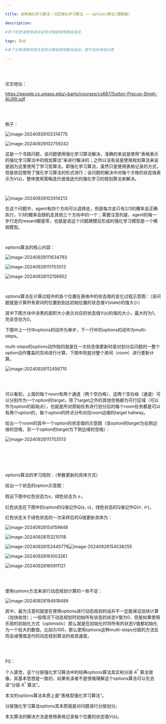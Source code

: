 ```yaml
---

title: 经典强化学习算法：分层强化学习算法 —— options算法(理解篇)

description: 

#多个标签请使用英文逗号分隔或使用数组语法

tags: 杂谈

#多个分类请使用英文逗号分隔或使用数组语法，暂不支持多级分类

---
```



<br/>
<br/>

论文地址：

https://people.cs.umass.edu/~barto/courses/cs687/Sutton-Precup-Singh-AIJ99.pdf

<br/>
<br/>

例子：

![image-20240928102314775](./2024_9_28_1_经典算法：分层强化学习—options算法（理解篇）.assets/image-20240928102314775.png)



![image-20240928102759242](./2024_9_28_1_经典算法：分层强化学习—options算法（理解篇）.assets/image-20240928102759242.png)

这是一个寻路问题，该问题使用强化学习算法解决，准确的来说是使用“表格表示的强化学习算法中的规划算法”来进行解决的；之所以没有说是使用规划算法来说是因为这里使用了学习型算法，即强化学习算法，虽然只是使用表格记录的方式，但是依旧使用了强化学习算法的形式进行；该问题的解决中对每个方格的状态值表示为V(s)，整体使用策略迭代或值迭代的强化学习的规划算法来解决。

<br/>

![image-20240928102914213](./2024_9_28_1_经典算法：分层强化学习—options算法（理解篇）.assets/image-20240928102914213.png)



在这个问题中，agent有四个方向可以选择走，但是每次走只有2/3的概率会正确执行，1/3的概率会随机走其他三个方向中的一个；需要注意的是，agent的每一步行走的reward都是零，也就是说这个问题建模后形成的强化学习模型是一个稀疏模型。

<br/>

options算法的核心内容：

![image-20240928111634793](./2024_9_28_1_经典算法：分层强化学习—options算法（理解篇）.assets/image-20240928111634793.png)

![image-20240928111703513](./2024_9_28_1_经典算法：分层强化学习—options算法（理解篇）.assets/image-20240928111703513.png)

![image-20240928112156952](./2024_9_28_1_经典算法：分层强化学习—options算法（理解篇）.assets/image-20240928112156952.png)

<br/>



options算法在计算过程中的各个位置在表格中的状态值的变化过程示意图：（该问题就是计算所有房间的位置到到达初始位置的状态值V(state)的值大小）

其中下图方块中涂黑的面积大小表示对应的状态值V(s)的值的大小，最大时为1，完全空白为0。

下图中上一行中options的动作为单步，下一行中的options的动作为multi-steps。

multi-steps的options动作指的就是在一次状态值更新时是对划分后问题的一整个option动作覆盖的空间进行计算，下图中则是对整个房间（room）进行更新计算。

![image-20240928112456710](./2024_9_28_1_经典算法：分层强化学习—options算法（理解篇）.assets/image-20240928112456710.png)

<br/>

<br/>



可以看到，上面的每个room有两个通道（两个空白格），这两个空白格（通道）可以分别作为一个option的target，除了target之外的其他空格都为可行区域（可以作为option的起始点），也就是所对原始任务进行划分后的每个room任务都是可以有两个option的，每个option的终点分布对应room边缘的target hallway。

给出一个room的其中一个option的状态值的示意图（该option的target为右侧边缘的空格，另一个option的target为下侧边缘的空格）：

![image-20240928111703513](./2024_9_28_1_经典算法：分层强化学习—options算法（理解篇）.assets/image-20240928111703513.png)

<br/>

<br/>

<br/>

<br/>

options算法的学习规则：（参数更新的具体方式）



给出一个状态的option示意图：

假设下图中红色状态为s，绿色状态为  $s^,$。

红色状态在下图中的option的Q值记作Q(s, o)，绿色状态的Q值记作Q($s^,$, $o^,$)。

红色状态关于绿色状态的一次采样后的Q值更新具体为：

![image-20240928154159848](./2024_9_28_1_经典算法：分层强化学习—options算法（理解篇）.assets/image-20240928154159848.png)



![image-20240928153210118](./2024_9_28_1_经典算法：分层强化学习—options算法（理解篇）.assets/image-20240928153210118.png)



![image-20240928152445779](./2024_9_28_1_经典算法：分层强化学习—options算法（理解篇）.assets/image-20240928152445779.png)![image-20240928154538255](./2024_9_28_1_经典算法：分层强化学习—options算法（理解篇）.assets/image-20240928154538255.png)

![image-20240928161003261](./2024_9_28_1_经典算法：分层强化学习—options算法（理解篇）.assets/image-20240928161003261.png)

![image-20240928160911121](./2024_9_28_1_经典算法：分层强化学习—options算法（理解篇）.assets/image-20240928160911121.png)





<br/>
<br/>



使用options方法来进行动态规划计算的一些不足：



![image-20240928194818489](./2024_9_28_1_经典算法：分层强化学习—options算法（理解篇）.assets/image-20240928194818489.png)

其中，最为注意的就是在使用options进行动态规划的话并不一定能保证加快计算（加快收敛）；一般情况下动态规划时初始所有状态的状态V值为0，但是如果使用乐观的初始化方式（optimistic）那么就是在初始化时将所有的状态V值都初始化为一个较大的数值，比如为100，那么使用options这种multi-steps分层的方法反而会减慢值迭代的动态规划算法的收敛速度。



<br/><br/>



PS：

个人感觉，这个分层强化学习算法中的经典options算法其实和分层 $A^*$ 算法很像，其基本思想是一致的，如果有读者不是很难理解这个options算法可以先去读“分层  $A^*$ 算法”。

本文的options算法本质上是“表格型强化学习算法”。

分层强化学习算法options其本质就是对问题进行分层划分。

本文算法的解决方法是使用表格记录每个位置的状态值V(s)。

<br/>
<br/>